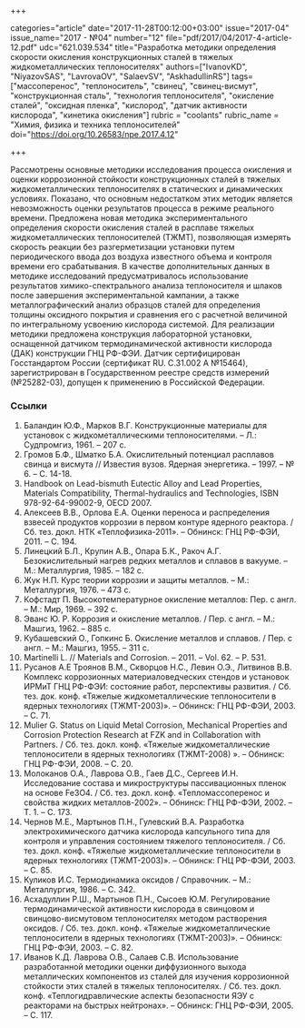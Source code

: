 +++

categories="article"
date="2017-11-28T00:12:00+03:00"
issue="2017-04"
issue_name="2017 - №04"
number="12"
file="pdf/2017/04/2017-4-article-12.pdf"
udc="621.039.534"
title="Разработка методики определения скорости окисления конструкционных сталей в тяжелых жидкометаллических теплоносителях"
authors=["IvanovKD", "NiyazovSAS", "LavrovaOV", "SalaevSV", "AskhadullinRS"]
tags=["массоперенос", "теплоноситель", "свинец", "свинец-висмут", "конструкционная сталь", "технология теплоносителя", "окисление сталей", "оксидная пленка", "кислород", "датчик активности кислорода", "кинетика окисления"]
rubric = "coolants"
rubric_name = "Химия, физика и техника теплоносителей"
doi="https://doi.org/10.26583/npe.2017.4.12"

+++

Рассмотрены основные методики исследования процесса окисления и оценки коррозионной стойкости конструкционных сталей в тяжелых жидкометаллических теплоносителях в статических и динамических условиях. Показано, что основным недостатком этих методик является невозможность оценки результатов процесса в режиме реального времени. Предложена новая методика экспериментального определения скорости окисления сталей в расплаве тяжелых жидкометаллических теплоносителей (ТЖМТ), позволяющая измерять скорость реакции без разгерметизации установки путем периодического ввода доз воздуха известного объема и контроля времени его срабатывания. В качестве дополнительных данных в методике исследований предусматривалось использование результатов химико-спектрального анализа теплоносителя и шлаков после завершения экспериментальной кампании, а также металлографический анализ образцов сталей для определения толщины оксидного покрытия и сравнения его с расчетной величиной по интегральному усвоению кислорода системой. Для реализации методики предложена конструкция лабораторной установки, оснащенной датчиком термодинамической активности кислорода (ДАК) конструкции ГНЦ РФ-ФЭИ. Датчик сертифицирован Госстандартом России (сертификат RU. С.31.002 А №15464), зарегистрирован в Государственном реестре средств измерений (№25282-03), допущен к применению в Российской Федерации.

### Ссылки

1. Баландин Ю.Ф., Марков В.Г. Конструкционные материалы для установок с жидкометаллическими теплоносителями. – Л.: Судпромгиз, 1961. – 207 с.
2. Громов Б.Ф., Шматко Б.А. Окислительный потенциал расплавов свинца и висмута // Известия вузов. Ядерная энергетика. – 1997. – № 6. – С. 14-18.
3. Handbook on Lead-bismuth Eutectic Alloy and Lead Properties, Materials Compatibility, Thermal-hydraulics and Technologies, ISBN 978-92-64-99002-9, OECD 2007.
4. Алексеев В.В., Орлова Е.А. Оценки переноса и распределения взвесей продуктов коррозии в первом контуре ядерного реактора. / Сб. тез. докл. НТК «Теплофизика-2011». – Обнинск: ГНЦ РФ-ФЭИ, 2011. – С. 194.
5. Линецкий Б.Л., Крупин А.В., Опара Б.К., Ракоч А.Г. Безокислительный нагрев редких металлов и сплавов в вакууме. – М.: Металлургия, 1985. – 182 с.
6. Жук Н.П. Курс теории коррозии и защиты металлов. – М.: Металлургия, 1976. – 473 с.
7. Кофстадт П. Высокотемпературное окисление металлов: Пер. с англ. – М.: Мир, 1969. – 392 с.
8. Эванс Ю. Р. Коррозия и окисление металлов. / Пер. с англ. – М.: Машгиз, 1962. – 885 с.
9. Кубашевский О., Гопкинс Б. Окисление металлов и сплавов. / Пер. с англ. – М.: Машгиз, 1955. – 311 с.
10. Martinelli L. // Materials and Corrosion. – 2011. – Vol. 62. – P. 531.
11. Русанов А.Е Троянов В.М., Скворцов Н.С., Левин О.Э., Литвинов В.В. Комплекс коррозионных материаловедческих стендов и установок ИРМиТ ГНЦ РФ-ФЭИ: состояние работ, перспективы развития. / Сб. тез. док. конф. «Тяжелые жидкометаллические теплоносители в ядерных технологиях (ТЖМТ-2003)». – Обнинск: ГНЦ РФ-ФЭИ, 2003. – С. 71.
12. Mulier G. Status on Liquid Metal Corrosion, Mechanical Properties and Corrosion Protection Research at FZK and in Collaboration with Partners. / Сб. тез. докл. конф. «Тяжелые жидкометаллические теплоносители в ядерных технологиях (ТЖМТ-2008) ». – Обнинск: ГНЦ РФ-ФЭИ, 2008. – С. 20.
13. Молоканов О.А., Лаврова О.В., Гаев Д.С., Сергеев И.Н. Исследование состава и микроструктуры пассивационных пленок на основе Fe3O4. / Сб. тез. докл. конф. «Тепломассоперенос и свойства жидких металлов-2002». – Обнинск: ГНЦ РФ-ФЭИ, 2002. – Т. 1. – С. 173.
14. Чернов М.Е., Мартынов П.Н., Гулевский В.А. Разработка электрохимического датчика кислорода капсульного типа для контроля и управления состоянием тяжелого теплоносителя. / Сб. тез. докл. конф. «Тяжелые жидкометаллические теплоносители в ядерных технологиях (ТЖМТ-2003)». – Обнинск: ГНЦ РФ-ФЭИ, 2003. – С. 85.
15. Куликов И.С. Термодинамика оксидов / Справочник. – М.: Металлургия, 1986. – С. 342.
16. Асхадуллин Р.Ш., Мартынов П.Н., Сысоев Ю.М. Регулирование термодинамической активности кислорода в свинцовом и свинцово-висмутовом теплоносителях методом растворения оксидов. / Сб. тез. докл. конф. «Тяжелые жидкометаллические теплоносители в ядерных технологиях (ТЖМТ-2003)». – Обнинск: ГНЦ РФ-ФЭИ, 2003. – С. 82.
17. Иванов К.Д. Лаврова О.В., Салаев С.В. Использование разработанной методики оценки диффузионного выхода металлических компонентов из сталей для изучения коррозионной стойкости этих сталей в тяжелых теплоносителях. / Сб. тез. докл. конф. «Теплогидравлические аспекты безопасности ЯЭУ с реакторами на быстрых нейтронах». – Обнинск: ГНЦ РФ-ФЭИ, 2005. – С. 117.